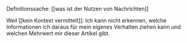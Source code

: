 Definitionssache:
[[was ist der Nutzen von Nachrichten]]


Weil [[kein Kontext vermittelt]]: Ich kann nicht erkennen, welche Informationen ich daraus für mein eigenes Verhalten ziehen kann und welchen Mehrwert mir dieser Artikel gibt.